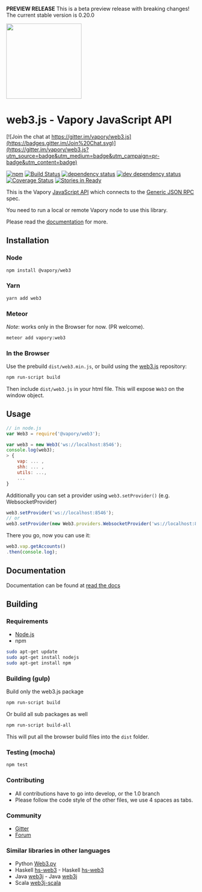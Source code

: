 **PREVIEW RELEASE** This is a beta preview release with breaking changes! The current stable version is 0.20.0 

<img src="https://github.com/vaporyco/web3.js/raw/1.0/web3js.jpg" width=200 />

# web3.js - Vapory JavaScript API

[![Join the chat at https://gitter.im/vapory/web3.js](https://badges.gitter.im/Join%20Chat.svg)](https://gitter.im/vapory/web3.js?utm_source=badge&utm_medium=badge&utm_campaign=pr-badge&utm_content=badge)

[![npm](https://img.shields.io/npm/dm/web3.svg)](https://www.npmjs.com/package/web3) [![Build Status][travis-image]][travis-url] [![dependency status][dep-image]][dep-url] [![dev dependency status][dep-dev-image]][dep-dev-url] [![Coverage Status][coveralls-image]][coveralls-url] [![Stories in Ready][waffle-image]][waffle-url]

This is the Vapory [JavaScript API][docs]
which connects to the [Generic JSON RPC](https://github.com/vaporyco/wiki/wiki/JSON-RPC) spec.


You need to run a local or remote Vapory node to use this library.

Please read the [documentation][docs] for more.

## Installation

### Node

```bash
npm install @vapory/web3
```

### Yarn

```bash
yarn add web3
```

### Meteor

*Note*: works only in the Browser for now. (PR welcome).

```bash
meteor add vapory:web3
```

### In the Browser

Use the prebuild ``dist/web3.min.js``, or
build using the [web3.js][repo] repository:

```bash
npm run-script build
```

Then include `dist/web3.js` in your html file.
This will expose `Web3` on the window object.

## Usage

```js
// in node.js
var Web3 = require('@vapory/web3');

var web3 = new Web3('ws://localhost:8546');
console.log(web3);
> {
    vap: ... ,
    shh: ... ,
    utils: ...,
    ...
}
```

Additionally you can set a provider using `web3.setProvider()` (e.g. WebsocketProvider)

```js
web3.setProvider('ws://localhost:8546');
// or
web3.setProvider(new Web3.providers.WebsocketProvider('ws://localhost:8546'));
```

There you go, now you can use it:

```js
web3.vap.getAccounts()
.then(console.log);
```

## Documentation

Documentation can be found at [read the docs][docs]


## Building

### Requirements

* [Node.js](https://nodejs.org)
* npm

```bash
sudo apt-get update
sudo apt-get install nodejs
sudo apt-get install npm
```

### Building (gulp)

Build only the web3.js package

```bash
npm run-script build
```

Or build all sub packages as well

```bash
npm run-script build-all
```

This will put all the browser build files into the `dist` folder.


### Testing (mocha)

```bash
npm test
```

### Contributing

- All contributions have to go into develop, or the 1.0 branch
- Please follow the code style of the other files, we use 4 spaces as tabs.

### Community
 - [Gitter](https://gitter.im/vapory/web3.js?source=orgpage)
 - [Forum](https://forum.vapory.org/categories/vapory-js)


### Similar libraries in other languages
 - Python [Web3.py](https://github.com/pipermerriam/web3.py)
 - Haskell [hs-web3](https://github.com/airalab/hs-web3)		   - Haskell [hs-web3](https://github.com/airalab/hs-web3)
 - Java [web3j](https://github.com/web3j/web3j)		   - Java [web3j](https://github.com/web3j/web3j)
 - Scala [web3j-scala](https://github.com/mslinn/web3j-scala)


[repo]: https://github.com/vaporyco/web3.js
[docs]: http://web3js.readthedocs.io/en/1.0/
[npm-image]: https://badge.fury.io/js/web3.png
[npm-url]: https://npmjs.org/package/@vapory/web3
[travis-image]: https://travis-ci.com/vapory-staging/web3.js.svg
[travis-url]: https://travis-ci.com/vapory-staging/web3.js
[dep-image]: https://david-dm.org/vapory-staging/web3.js.svg
[dep-url]: https://david-dm.org/vapory-staging/web3.js
[dep-dev-image]: https://david-dm.org/vapory-staging/web3.js/dev-status.svg
[dep-dev-url]: https://david-dm.org/vapory-staging/web3.js#info=devDependencies
[coveralls-image]: https://coveralls.io/repos/vapory-staging/web3.js/badge.svg?branch=master
[coveralls-url]: https://coveralls.io/r/vapory-staging/web3.js?branch=master
[waffle-image]: https://badge.waffle.io/vapory-staging/web3.js.svg?label=ready&title=Ready
[waffle-url]: https://waffle.io/vapory-staging/web3.js
